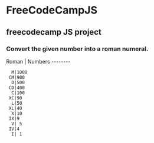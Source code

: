 # FreeCodeCampJS
## freecodecamp JS project

### Convert the given number into a roman numeral.


  Roman | Numbers
      --------
      
      M|1000
     CM|900
      D|500
     CD|400
      C|100
     XC|90
      L|50
     XL|40 
      X|10 
     IX|9
      V| 5
     IV|4
      I| 1
